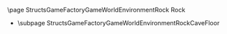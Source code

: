 \page StructsGameFactoryGameWorldEnvironmentRock Rock
- \subpage StructsGameFactoryGameWorldEnvironmentRockCaveFloor
